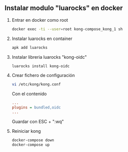 ## Instalar modulo "luarocks" en docker

1. Entrar en docker como root

    ```sh
    docker exec -ti --user=root kong-compose_kong_1 sh
    ```

2. Instalar luarocks en container

    ```sh
    apk add luarocks
    ```

3. Instalar libreria luarocks "kong-oidc"

    ```sh
    luarocks install kong-oidc
    ```

4. Crear fichero de configuración

    ```sh
    vi /etc/kong/kong.conf
    ```

    Con el contenido

    ```ini
    ...
    plugins = bundled,oidc
    ...
    ```

    Guardar con ESC + ":wq"

5. Reiniciar kong
    ```sh
    docker-compose down
    docker-compose up
    ```
